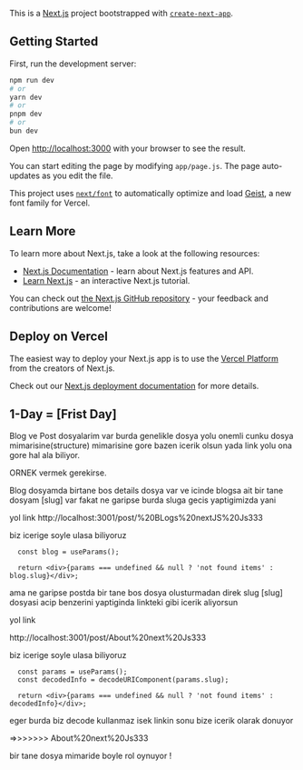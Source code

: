 This is a [Next.js](https://nextjs.org) project bootstrapped with [`create-next-app`](https://nextjs.org/docs/app/api-reference/cli/create-next-app).

## Getting Started

First, run the development server:

```bash
npm run dev
# or
yarn dev
# or
pnpm dev
# or
bun dev
```

Open [http://localhost:3000](http://localhost:3000) with your browser to see the result.

You can start editing the page by modifying `app/page.js`. The page auto-updates as you edit the file.

This project uses [`next/font`](https://nextjs.org/docs/app/building-your-application/optimizing/fonts) to automatically optimize and load [Geist](https://vercel.com/font), a new font family for Vercel.

## Learn More

To learn more about Next.js, take a look at the following resources:

- [Next.js Documentation](https://nextjs.org/docs) - learn about Next.js features and API.
- [Learn Next.js](https://nextjs.org/learn) - an interactive Next.js tutorial.

You can check out [the Next.js GitHub repository](https://github.com/vercel/next.js) - your feedback and contributions are welcome!

## Deploy on Vercel

The easiest way to deploy your Next.js app is to use the [Vercel Platform](https://vercel.com/new?utm_medium=default-template&filter=next.js&utm_source=create-next-app&utm_campaign=create-next-app-readme) from the creators of Next.js.

Check out our [Next.js deployment documentation](https://nextjs.org/docs/app/building-your-application/deploying) for more details.


## 1-Day = [Frist Day]

Blog ve Post dosyalarim var burda genelikle dosya yolu onemli cunku dosya mimarisine(structure) mimarisine gore bazen icerik olsun yada link yolu ona gore hal ala biliyor.

ORNEK vermek gerekirse.

Blog dosyamda birtane bos details dosya var ve icinde blogsa ait bir tane dosyam [slug] var fakat ne garipse burda sluga gecis yaptigimizda yani 

yol link
http://localhost:3001/post/%20BLogs%20nextJS%20Js333

biz icerige soyle ulasa biliyoruz 
      
      const blog = useParams();

      return <div>{params === undefined && null ? 'not found items' : blog.slug}</div>;

  

ama ne garipse postda bir tane bos dosya olusturmadan direk slug [slug] dosyasi acip benzerini yaptiginda linkteki gibi icerik aliyorsun

yol link 

http://localhost:3001/post/About%20next%20Js333

biz icerige soyle ulasa biliyoruz 
      
      const params = useParams();
      const decodedInfo = decodeURIComponent(params.slug);

      return <div>{params === undefined && null ? 'not found items' : decodedInfo}</div>;

eger burda biz decode kullanmaz isek linkin sonu bize icerik olarak donuyor 

=>>>>>>> About%20next%20Js333

bir tane dosya mimaride boyle rol oynuyor ! 